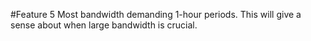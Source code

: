 #Feature 5
Most bandwidth demanding 1-hour periods.
This will give a sense about when large bandwidth is crucial.
